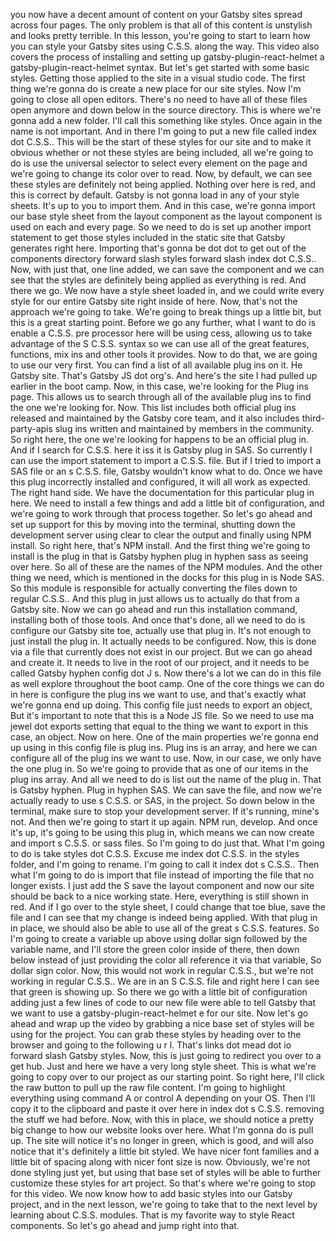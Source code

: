 you now have a decent amount of content on your Gatsby sites spread across four pages. The only problem is that all of this content is unstylish and looks pretty terrible. In this lesson, you're going to start to learn how you can style your Gatsby sites using C.S.S. along the way. This video also covers the process of installing and setting up gatsby-plugin-react-helmet a gatsby-plugin-react-helmet syntax. But let's get started with some basic styles. Getting those applied to the site in a visual studio code. The first thing we're gonna do is create a new place for our site styles. Now I'm going to close all open editors. There's no need to have all of these files open anymore and down below in the source directory. This is where we're gonna add a new folder. I'll call this something like styles. Once again in the name is not important. And in there I'm going to put a new file called index dot C.S.S.. This will be the start of these styles for our site and to make it obvious whether or not these styles are being included, all we're going to do is use the universal selector to select every element on the page and we're going to change its color over to read. Now, by default, we can see these styles are definitely not being applied. Nothing over here is red, and this is correct by default. Gatsby is not gonna load in any of your style sheets. It's up to you to import them. And in this case, we're gonna import our base style sheet from the layout component as the layout component is used on each and every page. So we need to do is set up another import statement to get those styles included in the static site that Gatsby generates right here. Importing that's gonna be dot dot to get out of the components directory forward slash styles forward slash index dot C.S.S.. Now, with just that, one line added, we can save the component and we can see that the styles are definitely being applied as everything is red. And there we go. We now have a style sheet loaded in, and we could write every style for our entire Gatsby site right inside of here. Now, that's not the approach we're going to take. We're going to break things up a little bit, but this is a great starting point. Before we go any further, what I want to do is enable a C.S.S. pre processor here will be using cess, allowing us to take advantage of the S C.S.S. syntax so we can use all of the great features, functions, mix ins and other tools it provides. Now to do that, we are going to use our very first. You can find a list of all available plug ins on it. He Gatsby site. That's Gatsby JS dot org's. And here's the site I had pulled up earlier in the boot camp. Now, in this case, we're looking for the Plug ins page. This allows us to search through all of the available plug ins to find the one we're looking for. Now. This list includes both official plug ins released and maintained by the Gatsby core team, and it also includes third-party-apis slug ins written and maintained by members in the community. So right here, the one we're looking for happens to be an official plug in. And if I search for C.S.S. here it iss it is Gatsby plug in SAS. So currently I can use the import statement to import a C.S.S. file. But if I tried to import a SAS file or an s C.S.S. file, Gatsby wouldn't know what to do. Once we have this plug incorrectly installed and configured, it will all work as expected. The right hand side. We have the documentation for this particular plug in here. We need to install a few things and add a little bit of configuration, and we're going to work through that process together. So let's go ahead and set up support for this by moving into the terminal, shutting down the development server using clear to clear the output and finally using NPM install. So right here, that's NPM install. And the first thing we're going to install is the plug in that is Gatsby hyphen plug in hyphen sass as seeing over here. So all of these are the names of the NPM modules. And the other thing we need, which is mentioned in the docks for this plug in is Node SAS. So this module is responsible for actually converting the files down to regular C.S.S.. And this plug in just allows us to actually do that from a Gatsby site. Now we can go ahead and run this installation command, installing both of those tools. And once that's done, all we need to do is configure our Gatsby site toe, actually use that plug in. It's not enough to just install the plug in. It actually needs to be configured. Now, this is done via a file that currently does not exist in our project. But we can go ahead and create it. It needs to live in the root of our project, and it needs to be called Gatsby hyphen config dot J s. Now there's a lot we can do in this file as well explore throughout the boot camp. One of the core things we can do in here is configure the plug ins we want to use, and that's exactly what we're gonna end up doing. This config file just needs to export an object, But it's important to note that this is a Node JS file. So we need to use ma jewel dot exports setting that equal to the thing we want to export in this case, an object. Now on here. One of the main properties we're gonna end up using in this config file is plug ins. Plug ins is an array, and here we can configure all of the plug ins we want to use. Now, in our case, we only have the one plug in. So we're going to provide that as one of our items in the plug ins array. And all we need to do is list out the name of the plug in. That is Gatsby hyphen. Plug in hyphen SAS. We can save the file, and now we're actually ready to use s C.S.S. or SAS, in the project. So down below in the terminal, make sure to stop your development server. If it's running, mine's not. And then we're going to start it up again. NPM run, develop. And once it's up, it's going to be using this plug in, which means we can now create and import s C.S.S. or sass files. So I'm going to do just that. What I'm going to do is take styles dot C.S.S. Excuse me index dot C.S.S. in the styles folder, and I'm going to rename. I'm going to call it index dot s C.S.S.. Then what I'm going to do is import that file instead of importing the file that no longer exists. I just add the S save the layout component and now our site should be back to a nice working state. Here, everything is still shown in red. And if I go over to the style sheet, I could change that toe blue, save the file and I can see that my change is indeed being applied. With that plug in in place, we should also be able to use all of the great s C.S.S. features. So I'm going to create a variable up above using dollar sign followed by the variable name, and I'll store the green color inside of there, then down below instead of just providing the color all reference it via that variable, So dollar sign color. Now, this would not work in regular C.S.S., but we're not working in regular C.S.S.. We are in an S C.S.S. file and right here I can see that green is showing up. So there we go with a little bit of configuration adding just a few lines of code to our new file were able to tell Gatsby that we want to use a gatsby-plugin-react-helmet e for our site. Now let's go ahead and wrap up the video by grabbing a nice base set of styles will be using for the project. You can grab these styles by heading over to the browser and going to the following u r l. That's links dot mead dot io forward slash Gatsby styles. Now, this is just going to redirect you over to a get hub. Just and here we have a very long style sheet. This is what we're going to copy over to our project as our starting point. So right here, I'll click the raw button to pull up the raw file content. I'm going to highlight everything using command A or control A depending on your OS. Then I'll copy it to the clipboard and paste it over here in index dot s C.S.S. removing the stuff we had before. Now, with this in place, we should notice a pretty big change to how our website looks over here. What I'm gonna do is pull up. The site will notice it's no longer in green, which is good, and will also notice that it's definitely a little bit styled. We have nicer font families and a little bit of spacing along with nicer font size is now. Obviously, we're not done styling just yet, but using that base set of styles will be able to further customize these styles for art project. So that's where we're going to stop for this video. We now know how to add basic styles into our Gatsby project, and in the next lesson, we're going to take that to the next level by learning about C.S.S. modules. That is my favorite way to style React components. So let's go ahead and jump right into that.